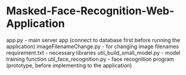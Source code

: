 # Masked-Face-Recognition-Web-Application

app.py - main server app (connect to database first before running the application)
imageFilenameChange.py - for changing image filenames
requirement.txt - necessary libraries
util_build_small_model.py - model training function
util_face_recognition.py - face recognition program (prototype, before implementing to the application)
